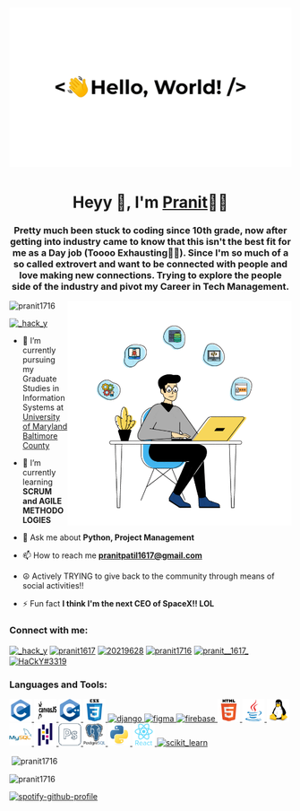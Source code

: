 <h1 align="center"> <img src="https://github.com/pranit1716/pranit1716/blob/main/greetings.gif">
<h1 align="center">Heyy 👋, I'm <a href="https://www.linkedin.com/in/pranit1617/">Pranit</a>👨‍💻</h1>
<h3 align="center">Pretty much been stuck to coding since 10th grade, now after getting into industry came to know that this isn't the best fit for me as a Day job (Toooo Exhausting😮‍💨). Since I'm so much of a so called extrovert and want to be connected with people and love making new connections. Trying to explore the people side of the industry and pivot my Career in Tech Management.</h3>
<img align="right" alt="Coding" width="400" src="https://github.com/pranit1716/pranit1716/blob/main/PM.gif">

<p align="left"> <img src="https://komarev.com/ghpvc/?username=pranit1716&label=Profile%20views&color=0e75b6&style=flat" alt="pranit1716" /> </p>
 
<p align="left"> <a href="https://twitter.com/_hack_y" target="blank"><img src="https://img.shields.io/twitter/follow/_hack_y?logo=twitter&style=for-the-badge" alt="_hack_y" /></a> </p>

- 🔭 I’m currently pursuing my Graduate Studies in Information Systems at [University of Maryland Baltimore County](https://umbc.edu/)

- 🌱 I’m currently learning **SCRUM and AGILE METHODOLOGIES**

- 💬 Ask me about **Python, Project Management**

- 📫 How to reach me **pranitpatil1617@gmail.com**
  
- ☮️ Actively TRYING to give back to the community through means of social activities!!

- ⚡ Fun fact **I think I'm the next CEO of SpaceX!! LOL**

<h3 align="left">Connect with me:</h3>
<p align="left">
<a href="https://twitter.com/_hack_y" target="blank"><img align="center" src="https://raw.githubusercontent.com/rahuldkjain/github-profile-readme-generator/master/src/images/icons/Social/twitter.svg" alt="_hack_y" height="30" width="40" /></a>
<a href="https://linkedin.com/in/pranit1617" target="blank"><img align="center" src="https://raw.githubusercontent.com/rahuldkjain/github-profile-readme-generator/master/src/images/icons/Social/linked-in-alt.svg" alt="pranit1617" height="30" width="40" /></a>
<a href="https://stackoverflow.com/users/20219628" target="blank"><img align="center" src="https://raw.githubusercontent.com/rahuldkjain/github-profile-readme-generator/master/src/images/icons/Social/stack-overflow.svg" alt="20219628" height="30" width="40" /></a>
<a href="https://fb.com/pranit1716" target="blank"><img align="center" src="https://raw.githubusercontent.com/rahuldkjain/github-profile-readme-generator/master/src/images/icons/Social/facebook.svg" alt="pranit1716" height="30" width="40" /></a>
<a href="https://instagram.com/pranit__1617_" target="blank"><img align="center" src="https://raw.githubusercontent.com/rahuldkjain/github-profile-readme-generator/master/src/images/icons/Social/instagram.svg" alt="pranit__1617_" height="30" width="40" /></a>
<a href="https://discord.gg/HaCkY#3319" target="blank"><img align="center" src="https://raw.githubusercontent.com/rahuldkjain/github-profile-readme-generator/master/src/images/icons/Social/discord.svg" alt="HaCkY#3319" height="30" width="40" /></a>
</p>

<h3 align="left">Languages and Tools:</h3>
<p align="left"> <a href="https://www.cprogramming.com/" target="_blank" rel="noreferrer"> <img src="https://raw.githubusercontent.com/devicons/devicon/master/icons/c/c-original.svg" alt="c" width="40" height="40"/> </a> <a href="https://canvasjs.com" target="_blank" rel="noreferrer"> <img src="https://raw.githubusercontent.com/Hardik0307/Hardik0307/master/assets/canvasjs-charts.svg" alt="canvasjs" width="40" height="40"/> </a> <a href="https://www.w3schools.com/cpp/" target="_blank" rel="noreferrer"> <img src="https://raw.githubusercontent.com/devicons/devicon/master/icons/cplusplus/cplusplus-original.svg" alt="cplusplus" width="40" height="40"/> </a> <a href="https://www.w3schools.com/css/" target="_blank" rel="noreferrer"> <img src="https://raw.githubusercontent.com/devicons/devicon/master/icons/css3/css3-original-wordmark.svg" alt="css3" width="40" height="40"/> </a> <a href="https://www.djangoproject.com/" target="_blank" rel="noreferrer"> <img src="https://cdn.worldvectorlogo.com/logos/django.svg" alt="django" width="40" height="40"/> </a> <a href="https://www.figma.com/" target="_blank" rel="noreferrer"> <img src="https://www.vectorlogo.zone/logos/figma/figma-icon.svg" alt="figma" width="40" height="40"/> </a> <a href="https://firebase.google.com/" target="_blank" rel="noreferrer"> <img src="https://www.vectorlogo.zone/logos/firebase/firebase-icon.svg" alt="firebase" width="40" height="40"/> </a> <a href="https://www.w3.org/html/" target="_blank" rel="noreferrer"> <img src="https://raw.githubusercontent.com/devicons/devicon/master/icons/html5/html5-original-wordmark.svg" alt="html5" width="40" height="40"/> </a> <a href="https://www.java.com" target="_blank" rel="noreferrer"> <img src="https://raw.githubusercontent.com/devicons/devicon/master/icons/java/java-original.svg" alt="java" width="40" height="40"/> </a> <a href="https://www.linux.org/" target="_blank" rel="noreferrer"> <img src="https://raw.githubusercontent.com/devicons/devicon/master/icons/linux/linux-original.svg" alt="linux" width="40" height="40"/> </a> <a href="https://www.mysql.com/" target="_blank" rel="noreferrer"> <img src="https://raw.githubusercontent.com/devicons/devicon/master/icons/mysql/mysql-original-wordmark.svg" alt="mysql" width="40" height="40"/> </a> <a href="https://pandas.pydata.org/" target="_blank" rel="noreferrer"> <img src="https://raw.githubusercontent.com/devicons/devicon/2ae2a900d2f041da66e950e4d48052658d850630/icons/pandas/pandas-original.svg" alt="pandas" width="40" height="40"/> </a> <a href="https://www.photoshop.com/en" target="_blank" rel="noreferrer"> <img src="https://raw.githubusercontent.com/devicons/devicon/master/icons/photoshop/photoshop-line.svg" alt="photoshop" width="40" height="40"/> </a> <a href="https://www.postgresql.org" target="_blank" rel="noreferrer"> <img src="https://raw.githubusercontent.com/devicons/devicon/master/icons/postgresql/postgresql-original-wordmark.svg" alt="postgresql" width="40" height="40"/> </a> <a href="https://www.python.org" target="_blank" rel="noreferrer"> <img src="https://raw.githubusercontent.com/devicons/devicon/master/icons/python/python-original.svg" alt="python" width="40" height="40"/> </a> <a href="https://reactjs.org/" target="_blank" rel="noreferrer"> <img src="https://raw.githubusercontent.com/devicons/devicon/master/icons/react/react-original-wordmark.svg" alt="react" width="40" height="40"/> </a> <a href="https://scikit-learn.org/" target="_blank" rel="noreferrer"> <img src="https://upload.wikimedia.org/wikipedia/commons/0/05/Scikit_learn_logo_small.svg" alt="scikit_learn" width="40" height="40"/> </a> </p>


<p>&nbsp;<img align="center" src="https://github-readme-stats.vercel.app/api?username=pranit1716&show_icons=true&locale=en" alt="pranit1716" /> </p>

<p><img align="center" src="https://github-readme-streak-stats.herokuapp.com/?user=pranit1716&" alt="pranit1716" /></p>

[![spotify-github-profile](https://spotify-github-profile.vercel.app/api/view?uid=pranit-1617&cover_image=true&theme=novatorem&show_offline=false&bar_color=4fb94b&bar_color_cover=true)](https://spotify-github-profile.vercel.app/api/view?uid=pranit-1617&redirect=true)
